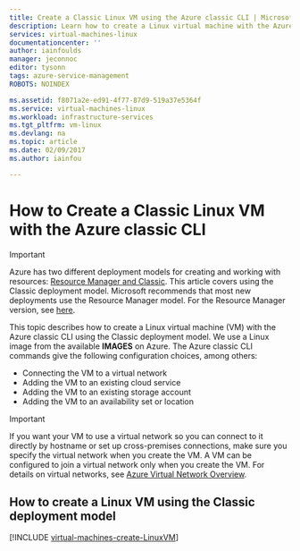 ```yaml
---
title: Create a Classic Linux VM using the Azure classic CLI | Microsoft Docs
description: Learn how to create a Linux virtual machine with the Azure classic CLI using the Classic deployment model
services: virtual-machines-linux
documentationcenter: ''
author: iainfoulds
manager: jeconnoc
editor: tysonn
tags: azure-service-management
ROBOTS: NOINDEX

ms.assetid: f8071a2e-ed91-4f77-87d9-519a37e5364f
ms.service: virtual-machines-linux
ms.workload: infrastructure-services
ms.tgt_pltfrm: vm-linux
ms.devlang: na
ms.topic: article
ms.date: 02/09/2017
ms.author: iainfou

---
```

# How to Create a Classic Linux VM with the Azure classic CLI
> [!IMPORTANT] 
> Azure has two different deployment models for creating and working with resources: [Resource Manager and Classic](../../../resource-manager-deployment-model.md). This article covers using the Classic deployment model. Microsoft recommends that most new deployments use the Resource Manager model. For the Resource Manager version, see [here](../create-cli-complete.md?toc=%2fazure%2fvirtual-machines%2flinux%2ftoc.json).

This topic describes how to create a Linux virtual machine (VM) with the Azure classic CLI using the Classic deployment model. We use a Linux image from the available **IMAGES** on Azure. The Azure classic CLI commands give the following configuration choices, among others:

* Connecting the VM to a virtual network
* Adding the VM to an existing cloud service
* Adding the VM to an existing storage account
* Adding the VM to an availability set or location

> [!IMPORTANT]
> If you want your VM to use a virtual network so you can connect to it directly by hostname or set up cross-premises connections, make sure you specify the virtual network when you create the VM. A VM can be configured to join a virtual network only when you create the VM. For details on virtual networks, see [Azure Virtual Network Overview](http://go.microsoft.com/fwlink/p/?LinkID=294063).
> 
> 

## How to create a Linux VM using the Classic deployment model
[!INCLUDE [virtual-machines-create-LinuxVM](../../../../includes/virtual-machines-create-linuxvm.md)]

